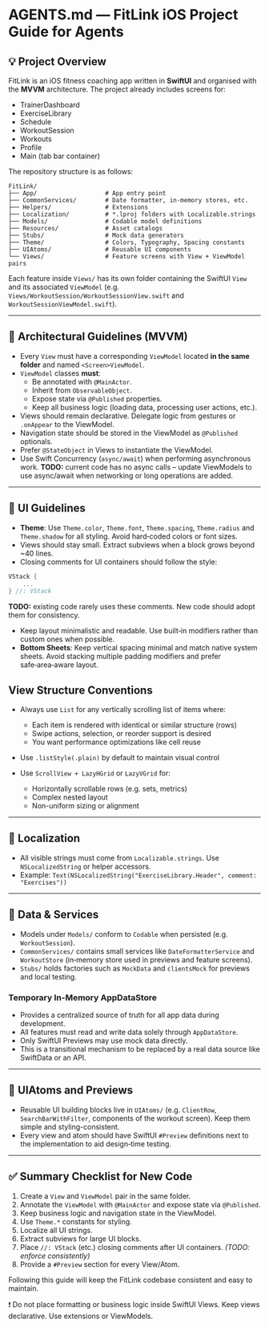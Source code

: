 # AGENTS.md — FitLink iOS Project Guide for Agents

## 💡 Project Overview
FitLink is an iOS fitness coaching app written in **SwiftUI** and organised with the **MVVM** architecture.  The project already includes screens for:

- TrainerDashboard
- ExerciseLibrary
- Schedule
- WorkoutSession
- Workouts
- Profile
- Main (tab bar container)

The repository structure is as follows:

```
FitLink/
├── App/                   # App entry point
├── CommonServices/        # Date formatter, in-memory stores, etc.
├── Helpers/               # Extensions
├── Localization/          # *.lproj folders with Localizable.strings
├── Models/                # Codable model definitions
├── Resources/             # Asset catalogs
├── Stubs/                 # Mock data generators
├── Theme/                 # Colors, Typography, Spacing constants
├── UIAtoms/               # Reusable UI components
└── Views/                 # Feature screens with View + ViewModel pairs
```

Each feature inside `Views/` has its own folder containing the SwiftUI `View` and its associated `ViewModel` (e.g. `Views/WorkoutSession/WorkoutSessionView.swift` and `WorkoutSessionViewModel.swift`).

---

## 📐 Architectural Guidelines (MVVM)

- Every `View` must have a corresponding `ViewModel` located **in the same folder** and named `<Screen>ViewModel`.
- `ViewModel` classes **must**:
  - Be annotated with `@MainActor`.
  - Inherit from `ObservableObject`.
  - Expose state via `@Published` properties.
  - Keep all business logic (loading data, processing user actions, etc.).
- Views should remain declarative. Delegate logic from gestures or `.onAppear` to the ViewModel.
- Navigation state should be stored in the ViewModel as `@Published` optionals.
- Prefer `@StateObject` in Views to instantiate the ViewModel.
- Use Swift Concurrency (`async/await`) when performing asynchronous work. **TODO:** current code has no async calls – update ViewModels to use async/await when networking or long operations are added.

---

## 🧱 UI Guidelines

- **Theme**: Use `Theme.color`, `Theme.font`, `Theme.spacing`, `Theme.radius` and `Theme.shadow` for all styling. Avoid hard‑coded colors or font sizes.
- Views should stay small. Extract subviews when a block grows beyond ~40 lines.
- Closing comments for UI containers should follow the style:

```swift
VStack {
    ...
} //: VStack
```

  **TODO:** existing code rarely uses these comments. New code should adopt them for consistency.

- Keep layout minimalistic and readable. Use built‑in modifiers rather than custom ones when possible.
- **Bottom Sheets**: Keep vertical spacing minimal and match native system sheets. Avoid stacking multiple padding modifiers and prefer safe‑area‑aware layout.

## View Structure Conventions

- Always use `List` for any vertically scrolling list of items where:
  - Each item is rendered with identical or similar structure (rows)
  - Swipe actions, selection, or reorder support is desired
  - You want performance optimizations like cell reuse

- Use `.listStyle(.plain)` by default to maintain visual control

- Use `ScrollView + LazyHGrid` or `LazyVGrid` for:
  - Horizontally scrollable rows (e.g. sets, metrics)
  - Complex nested layout
  - Non-uniform sizing or alignment

---

## 💬 Localization

- All visible strings must come from `Localizable.strings`. Use `NSLocalizedString` or helper accessors.
- Example: `Text(NSLocalizedString("ExerciseLibrary.Header", comment: "Exercises"))`

---

## 📁 Data & Services

- Models under `Models/` conform to `Codable` when persisted (e.g. `WorkoutSession`).
- `CommonServices/` contains small services like `DateFormatterService` and `WorkoutStore` (in‑memory store used in previews and feature screens).
- `Stubs/` holds factories such as `MockData` and `clientsMock` for previews and local testing.

### Temporary In-Memory AppDataStore

- Provides a centralized source of truth for all app data during development.
- All features must read and write data solely through `AppDataStore`.
- Only SwiftUI Previews may use mock data directly.
- This is a transitional mechanism to be replaced by a real data source like SwiftData or an API.

---

## 🔌 UIAtoms and Previews

- Reusable UI building blocks live in `UIAtoms/` (e.g. `ClientRow`, `SearchBarWithFilter`, components of the workout screen). Keep them simple and styling-consistent.
- Every view and atom should have SwiftUI `#Preview` definitions next to the implementation to aid design‑time testing.
---


## ✅ Summary Checklist for New Code

1. Create a `View` and `ViewModel` pair in the same folder.
2. Annotate the `ViewModel` with `@MainActor` and expose state via `@Published`.
3. Keep business logic and navigation state in the ViewModel.
4. Use `Theme.*` constants for styling.
5. Localize all UI strings.
6. Extract subviews for large UI blocks.
7. Place `//: VStack` (etc.) closing comments after UI containers. *(TODO: enforce consistently)*
8. Provide a `#Preview` section for every View/Atom.

Following this guide will keep the FitLink codebase consistent and easy to maintain.

❗ Do not place formatting or business logic inside SwiftUI Views. Keep views declarative. Use extensions or ViewModels.
